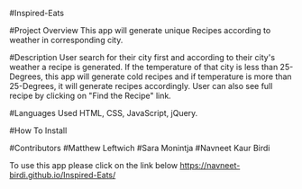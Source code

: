 #Inspired-Eats

#Project Overview
This app will generate unique Recipes according to weather in corresponding city.

#Description
User search for their city first and according to their city's weather a recipe is generated. If the temperature of that city is less than 25-Degrees, this app will generate cold recipes and if temperature is more than 25-Degrees, it will generate recipes accordingly. User can also see full recipe by clicking on "Find the Recipe" link.

#Languages Used
HTML, CSS, JavaScript, jQuery.

#How To Install





#Contributors
#Matthew Leftwich
#Sara Monintja
#Navneet Kaur Birdi


To use this app please click on the link below
https://navneet-birdi.github.io/Inspired-Eats/